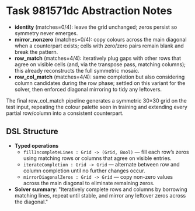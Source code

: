 # Task 981571dc Abstraction Notes

- **identity** (matches=0/4): leave the grid unchanged; zeros persist so symmetry never emerges.
- **mirror_nonzero** (matches=0/4): copy colours across the main diagonal when a counterpart exists; cells with zero/zero pairs remain blank and break the pattern.
- **row_match** (matches=4/4): iteratively plug gaps with other rows that agree on visible cells (and, via the transpose pass, matching columns); this already reconstructs the full symmetric mosaic.
- **row_col_match** (matches=4/4): same completion but also considering column candidates during the row phase; settled on this variant for the solver, then enforced diagonal mirroring to tidy any leftovers.

The final row_col_match pipeline generates a symmetric 30×30 grid on the test input, repeating the colour palette seen in training and extending every partial row/column into a consistent counterpart.

## DSL Structure
- **Typed operations**
  - `fillIncompleteLines : Grid -> (Grid, Bool)` — fill each row’s zeros using matching rows or columns that agree on visible entries.
  - `iterateCompletion : Grid -> Grid` — alternate between row and column completion until no further changes occur.
  - `mirrorDiagonalZeros : Grid -> Grid` — copy non-zero values across the main diagonal to eliminate remaining zeros.
- **Solver summary**: "Iteratively complete rows and columns by borrowing matching lines, repeat until stable, and mirror any leftover zeros across the diagonal."
